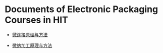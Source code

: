 # Documents of Electronic Packaging Courses in HIT

* [微连接原理与方法](Micro-connection/summary.md)

* [微纳加工原理与方法](Micro-nano-Processing/summary.md)